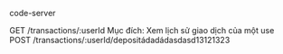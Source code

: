 code-server



GET /transactions/:userId
Mục đích: Xem lịch sử giao dịch của một use
POST /transactions/:userId/depositádadádasdasd13121323